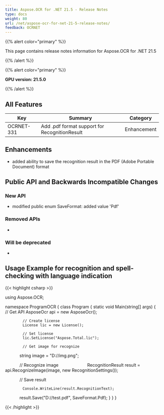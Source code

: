 ```yaml
---
title: Aspose.OCR for .NET 21.5 - Release Notes
type: docs
weight: 80
url: /net/aspose-ocr-for-net-21-5-release-notes/
feedback: OCRNET
---
```


{{% alert color="primary" %}}

This page contains release notes information for Aspose.OCR for .NET 21.5

{{% /alert %}}

{{% alert color="primary" %}}

**GPU version: 21.5.0**

{{% /alert %}}

## All Features

|Key|Summary|Category|
|---|---|---|
|OCRNET-331| Add .pdf format support for RecognitionResult |Enhancement|


## Enhancements

- added ability to save the recognition result in the PDF (Adobe Portable Document) format


## Public API and Backwards Incompatible Changes

### New API

-  modified public enum SaveFormat: added value 'Pdf'

### Removed APIs

-  

### Will be deprecated

-

## Usage Example for recognition and spell-checking with language indication

{{< highlight csharp >}}


using Aspose.OCR;

namespace ProgramOCR
{
    class Program
    {
        static void Main(string[] args)
        {
            // Get API
            AsposeOcr api = new AsposeOcr();

            // Create license
            License lic = new License();

            // Set license 
            lic.SetLicense("Aspose.Total.lic");

            // Get image for recognize
            string image = "D://img.png";

            // Recognize image           
            RecognitionResult result = api.RecognizeImage(image, new RecognitionSettings());

            // Save result

			Console.WriteLine(result.RecognitionText);
			
            result.Save("D://test.pdf", SaveFormat.Pdf);
        }
    }
}
	
{{< /highlight >}}
